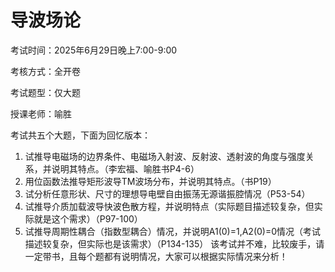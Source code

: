 # 导波场论

考试时间：2025年6月29日晚上7:00-9:00

考核方式：全开卷

考试题型：仅大题

授课老师：喻胜

考试共五个大题，下面为回忆版本：

1. 试推导电磁场的边界条件、电磁场入射波、反射波、透射波的角度与强度关系，并说明其特点。（李宏福、喻胜书P4-6）
2. 用位函数法推导矩形波导TM波场分布，并说明其特点。（书P19）
3. 试分析任意形状、尺寸的理想导电壁自由振荡无源谐振腔情况（P53-54）
4. 试推导介质加载波导快波色散方程，并说明特点（实际题目描述较复杂，但实际就是这个需求）（P97-100）
5. 试推导周期性耦合（指数型耦合）情况，并说明A1(0)=1,A2(0)=0情况（考试描述较复杂，但实际也是该需求）（P134-135）
该考试并不难，比较废手，请一定带书，且每个题都有说明情况，大家可以根据实际情况来分析！
